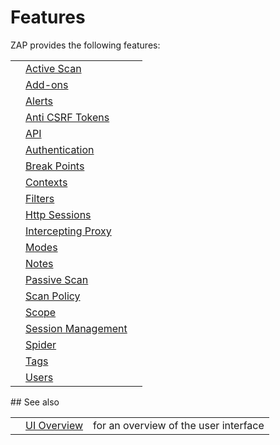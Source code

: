 # Features
ZAP provides the following features:
<table>
<tr><td></td><td><a href='HelpStartConceptsAscan'>Active Scan</a></td><td></td></tr>
<tr><td></td><td><a href='HelpStartConceptsAddons'>Add-ons</a></td><td></td></tr>
<tr><td></td><td><a href='HelpStartConceptsAlerts'>Alerts</a></td><td></td></tr>
<tr><td></td><td><a href='HelpStartConceptsAnticsrf'>Anti CSRF Tokens</a></td><td></td></tr>
<tr><td></td><td><a href='HelpStartConceptsApi'>API</a></td><td></td></tr>
<tr><td></td><td><a href='HelpStartConceptsAuthentication'>Authentication</a></td><td></td></tr>
<tr><td></td><td><a href='HelpStartConceptsBreakpoints'>Break Points</a></td><td></td></tr>
<tr><td></td><td><a href='HelpStartConceptsContexts'>Contexts</a></td><td></td></tr>
<tr><td></td><td><a href='HelpStartConceptsFilters'>Filters</a></td><td></td></tr>
<tr><td></td><td><a href='HelpStartConceptsHttpsessions'>Http Sessions</a></td><td></td></tr>
<tr><td></td><td><a href='HelpStartConceptsIntercept'>Intercepting Proxy</a></td><td></td></tr>
<tr><td></td><td><a href='HelpStartConceptsModes'>Modes</a></td><td></td></tr>
<tr><td></td><td><a href='HelpStartConceptsNotes'>Notes</a></td><td></td></tr>
<tr><td></td><td><a href='HelpStartConceptsPscan'>Passive Scan</a></td><td></td></tr>
<tr><td></td><td><a href='HelpStartConceptsScanpolicy'>Scan Policy</a></td><td></td></tr>
<tr><td></td><td><a href='HelpStartConceptsScope'>Scope</a></td><td></td></tr>
<tr><td></td><td><a href='HelpStartConceptsSessionManagement'>Session Management</a></td><td></td></tr>
<tr><td></td><td><a href='HelpStartConceptsSpider'>Spider</a></td><td></td></tr>
<tr><td></td><td><a href='HelpStartConceptsTags'>Tags</a></td><td></td></tr>
<tr><td></td><td><a href='HelpStartConceptsUsers'>Users</a></td><td></td></tr>
</table>
## See also
<table>
<tr><td></td><td><a href='HelpUiOverview'>UI Overview</a></td><td>for an overview of the user interface</td></tr>
</table>